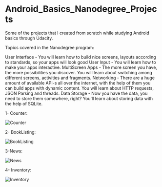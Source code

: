 # Android_Basics_Nanodegree_Projects
Some of the projects that I created from scratch while studying Android basics through Udacity.


Topics covered in the Nanodegree program:

User Interface - You will learn how to build nice screens, layouts according to standards, so your apps will look good
User Input - You will learn how to make your apps interactive.
MultiScreen Apps - The more screen you have, the more possibilities you discover. You will learn about switching among different screens, activities and fragments.
Networking - There are a huge amount of available API-s all over the internet, with the help of them you can build apps with dynamic content. You will learn about HTTP requests, JSON Parsing and threads.
Data Storage - Now you have the data, you need to store them somewhere, right? You'll learn about storing data with the help of SQLite.


1- Counter:

![Counter](https://media.giphy.com/media/xULW8L2H5TBEjGPZg4/giphy.gif)

2- BookListing:

![BookListing](https://media.giphy.com/media/d3OG9NKpbZDeMoGQ/giphy.gif)

3-News:

![News](https://media.giphy.com/media/3o7524ZmoeWkiQw1ck/giphy.gif)

4- Inventory:

![Inventory](https://media.giphy.com/media/l49K0n3wM0Qf43u5a/giphy.gif)
